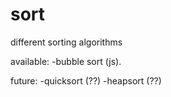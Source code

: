 # sort
different sorting algorithms

available:
  -bubble sort (js).

future:
  -quicksort (??)
  -heapsort (??)
